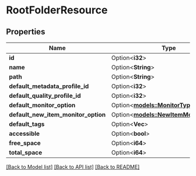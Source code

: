 # RootFolderResource

## Properties

Name | Type | Description | Notes
------------ | ------------- | ------------- | -------------
**id** | Option<**i32**> |  | [optional]
**name** | Option<**String**> |  | [optional]
**path** | Option<**String**> |  | [optional]
**default_metadata_profile_id** | Option<**i32**> |  | [optional]
**default_quality_profile_id** | Option<**i32**> |  | [optional]
**default_monitor_option** | Option<[**models::MonitorTypes**](MonitorTypes.md)> |  | [optional]
**default_new_item_monitor_option** | Option<[**models::NewItemMonitorTypes**](NewItemMonitorTypes.md)> |  | [optional]
**default_tags** | Option<**Vec<i32>**> |  | [optional]
**accessible** | Option<**bool**> |  | [optional]
**free_space** | Option<**i64**> |  | [optional]
**total_space** | Option<**i64**> |  | [optional]

[[Back to Model list]](../README.md#documentation-for-models) [[Back to API list]](../README.md#documentation-for-api-endpoints) [[Back to README]](../README.md)


